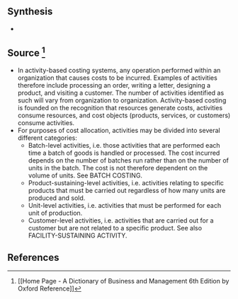 ## Synthesis
- 
## Source [^1]
- In activity-based costing systems, any operation performed within an organization that causes costs to be incurred. Examples of activities therefore include processing an order, writing a letter, designing a product, and visiting a customer. The number of activities identified as such will vary from organization to organization. Activity-based costing is founded on the recognition that resources generate costs, activities consume resources, and cost objects (products, services, or customers) consume activities.
- For purposes of cost allocation, activities may be divided into several different categories:
	- Batch-level activities, i.e. those activities that are performed each time a batch of goods is handled or processed. The cost incurred depends on the number of batches run rather than on the number of units in the batch. The cost is not therefore dependent on the volume of units. See BATCH COSTING.
	- Product-sustaining-level activities, i.e. activities relating to specific products that must be carried out regardless of how many units are produced and sold.
	- Unit-level activities, i.e. activities that must be performed for each unit of production.
	- Customer-level activities, i.e. activities that are carried out for a customer but are not related to a specific product. See also FACILITY-SUSTAINING ACTIVITY.
## References

[^1]: [[Home Page - A Dictionary of Business and Management 6th Edition by Oxford Reference]]